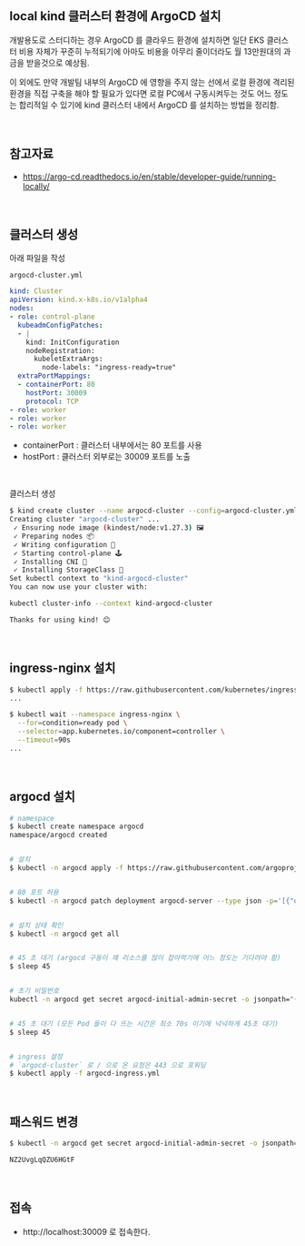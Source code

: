 ## local kind 클러스터 환경에 ArgoCD 설치

개발용도로 스터디하는 경우 ArgoCD 를 클라우드 환경에 설치하면 일단 EKS 클러스터 비용 자체가 꾸준히 누적되기에 아마도 비용을 아무리 줄이더라도 월 13만원대의 과금을 받을것으로 예상됨.<br>

이 외에도 만약 개발팀 내부의 ArgoCD 에 영향을 주지 않는 선에서 로컬 환경에 격리된 환경을 직접 구축을 해야 할 필요가 있다면 로컬 PC에서 구동시켜두는 것도 어느 정도는 합리적일 수 있기에 kind 클러스터 내에서 ArgoCD 를 설치하는 방법을 정리함.<br>

<Br>



## 참고자료

- https://argo-cd.readthedocs.io/en/stable/developer-guide/running-locally/

<br>



## 클러스터 생성

아래 파일을 작성

`argocd-cluster.yml`

```yaml
kind: Cluster
apiVersion: kind.x-k8s.io/v1alpha4
nodes:
- role: control-plane
  kubeadmConfigPatches:
  - |
    kind: InitConfiguration
    nodeRegistration:
      kubeletExtraArgs:
        node-labels: "ingress-ready=true"
  extraPortMappings:
  - containerPort: 80
    hostPort: 30009
    protocol: TCP
- role: worker
- role: worker
- role: worker
```

- containerPort : 클러스터 내부에서는 80 포트를 사용
- hostPort : 클러스터 외부로는 30009 포트를 노출

<br>



클러스터 생성

```bash
$ kind create cluster --name argocd-cluster --config=argocd-cluster.yml
Creating cluster "argocd-cluster" ...
 ✓ Ensuring node image (kindest/node:v1.27.3) 🖼
 ✓ Preparing nodes 📦
 ✓ Writing configuration 📜
 ✓ Starting control-plane 🕹️
 ✓ Installing CNI 🔌
 ✓ Installing StorageClass 💾
Set kubectl context to "kind-argocd-cluster"
You can now use your cluster with:

kubectl cluster-info --context kind-argocd-cluster

Thanks for using kind! 😊
```

<br>



## ingress-nginx 설치

```bash
$ kubectl apply -f https://raw.githubusercontent.com/kubernetes/ingress-nginx/main/deploy/static/provider/kind/deploy.yaml
...

$ kubectl wait --namespace ingress-nginx \
  --for=condition=ready pod \
  --selector=app.kubernetes.io/component=controller \
  --timeout=90s
...
```

<br>



## argocd 설치

```bash
# namespace
$ kubectl create namespace argocd
namespace/argocd created


# 설치
$ kubectl -n argocd apply -f https://raw.githubusercontent.com/argoproj/argo-cd/stable/manifests/install.yaml


# 80 포트 허용
$ kubectl -n argocd patch deployment argocd-server --type json -p='[{"op":"replace","path":"/spec/template/spec/containers/0/args","value":["/usr/local/bin/argocd-server","--insecure"]}]'


# 설치 상태 확인
$ kubectl -n argocd get all


# 45 초 대기 (argocd 구동이 꽤 리소스를 많이 잡아먹기에 어느 정도는 기다려야 함)
$ sleep 45


# 초기 비밀번호
kubectl -n argocd get secret argocd-initial-admin-secret -o jsonpath="{.data.password}" | base64 -d


# 45 초 대기 (모든 Pod 들이 다 뜨는 시간은 최소 70s 이기에 넉넉하게 45초 대기)
$ sleep 45


# ingress 설정
# `argocd-cluster` 로 / 으로 온 요청은 443 으로 포워딩
$ kubectl apply -f argocd-ingress.yml
```

<br>



## 패스워드 변경

```bash
$ kubectl -n argocd get secret argocd-initial-admin-secret -o jsonpath="{.data.password}" | base64 -d

NZ2UvgLqQZU6HGtF
```

<br>



## 접속

- http://localhost:30009 로 접속한다.

<br>



